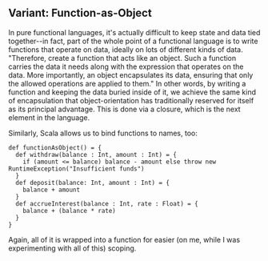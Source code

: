 ## Variant: Function-as-Object

In pure functional languages, it's actually difficult to keep state and data tied together--in fact, part of the whole point of a functional language is to write functions that operate on data, ideally on lots of different kinds of data. "Therefore, create a function that acts like an object. Such a function carries the data it needs along with the expression that operates on the data. More importantly, an object encapsulates its data, ensuring that only the allowed operations are applied to them." In other words, by writing a function and keeping the data buried inside of it, we achieve the same kind of encapsulation that object-orientation has traditionally reserved for itself as its principal advantage. This is done via a closure, which is the next element in the language.

Similarly, Scala allows us to bind functions to names, too:

```
def functionAsObject() = {
  def withdraw(balance : Int, amount : Int) = {
    if (amount <= balance) balance - amount else throw new RuntimeException("Insufficient funds")
  }
  def deposit(balance: Int, amount : Int) = {
    balance + amount
  }
  def accrueInterest(balance : Int, rate : Float) = {
    balance + (balance * rate)
  }
}
```

Again, all of it is wrapped into a function for easier (on me, while I was experimenting with all of this) scoping.


